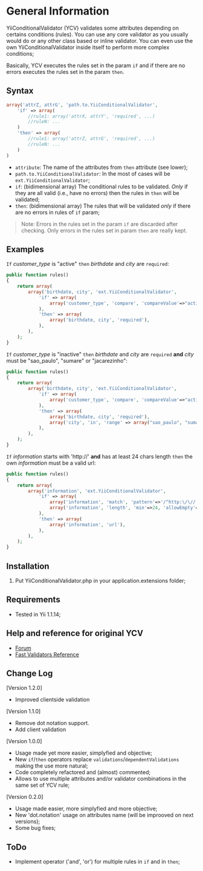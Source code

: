 # General Information

YiiConditionalValidator (YCV) validates some attributes depending on certains conditions (rules). You can use any core validator as you usually would do or any other class based or inline validator. You can even use the own YiiConditionalValidator inside itself to perform more complex conditions;

Basically, YCV executes the rules set in the param `if` and if there are no errors executes the rules set in the param `then`.

## Syntax

```php
array('attrZ, attrG', 'path.to.YiiConditionalValidator',
    'if' => array(
        //rule1: array('attrX, attrY', 'required', ...)
        //ruleN: ...
    )
    'then' => array(
        //rule1: array('attrZ, attrG', 'required', ...)
        //ruleN: ...
    )
)
```

- `attribute`: The name of the attributes from `then` attribute (see lower);
- `path.to.YiiConditionalValidator`: In the most of cases will be `ext.YiiConditionalValidator`;
- `if`: (bidimensional array) The conditional rules to be validated. *Only* if they are all valid (i.e., have no errors) then the rules in `then` will be validated;
- `then`: (bidimensional array) The rules that will be validated *only* if there are no errors in rules of `if` param;

> Note:
Errors in the rules set in the param `if` are discarded after checking. Only errors in the rules set in param `then` are really kept.


## Examples

`If` *customer_type* is "active" `then` *birthdate* and *city* are `required`:
```php
public function rules()
{
    return array(
        array('birthdate, city', 'ext.YiiConditionalValidator',
            'if' => array(
                array('customer_type', 'compare', 'compareValue'=>"active"),
            ),
            'then' => array(
                array('birthdate, city', 'required'),
            ),
        ),
    );
}
```

`If` *customer_type* is "inactive" `then` *birthdate* and *city* are `required` **and** *city* must be "sao_paulo", "sumare" or "jacarezinho":
```php
public function rules()
{
    return array(
        array('birthdate, city', 'ext.YiiConditionalValidator',
            'if' => array(
                array('customer_type', 'compare', 'compareValue'=>"active"),
            ),
            'then' => array(
                array('birthdate, city', 'required'),
                array('city', 'in', 'range' => array("sao_paulo", "sumare", "jacarezinho")),
            ),
        ),
    );
}
```

`If` *information* starts with 'http://' **and** has at least 24 chars length `then` the own *information* must be a valid url:
```php
public function rules()
{
    return array(
        array('information', 'ext.YiiConditionalValidator',
            'if' => array(
                array('information', 'match', 'pattern'=>'/^http:\/\//'),
                array('information', 'length', 'min'=>24, 'allowEmpty'=>false),
            ),
            'then' => array(
                array('information', 'url'),
            ),
        ),
    );
}
```

## Installation
1. Put YiiConditionalValidator.php in your application.extensions folder;

## Requirements
- Tested in Yii 1.1.14;

## Help and reference for original YCV
- [Forum](http://www.yiiframework.com/forum/index.php?/topic/27930-extension-yii-conditional-validator/)
- [Fast Validators Reference](http://www.yiiframework.com/wiki/56/reference-model-rules-validation/)

## Change Log
[Version 1.2.0]
- Improved clientside validation

[Version 1.1.0]
- Remove dot notation support.
- Add client validation

[Version 1.0.0]
- Usage made yet more easier, simplyfied and objective;
- New `if`/`then` operators replace `validations`/`dependentValidations` making the use more natural;
- Code completely refactored and (almost) commented;
- Allows to use multiple attributes and/or validator combinations in the same set of YCV rule;

[Version 0.2.0]
- Usage made easier, more simplyfied and more objective;
- New 'dot.notation' usage on attributes name (will be improoved on next versions);
- Some bug fixes;

## ToDo
- Implement operator ('and', 'or') for multiple rules in `if` and in `then`;
